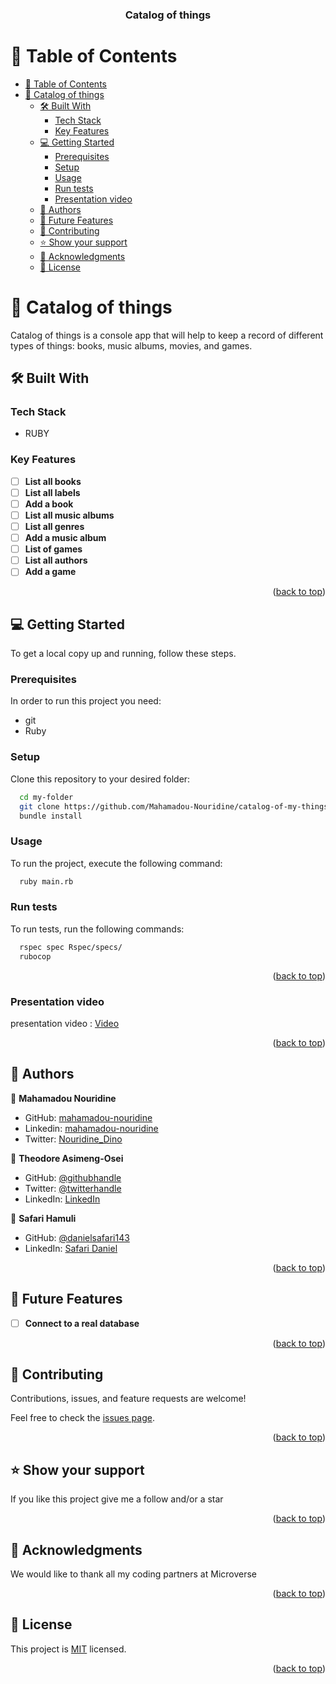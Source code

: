 <a name="readme-top"></a>

<div align="center">
  <h3><b>Catalog of things</b></h3>
</div>

# 📗 Table of Contents

- [📗 Table of Contents](#-table-of-contents)
- [📖 Catalog of things](#-catalog-of-things)
  - [🛠 Built With ](#-built-with-)
    - [Tech Stack ](#tech-stack-)
    - [Key Features ](#key-features-)
  - [💻 Getting Started ](#-getting-started-)
    - [Prerequisites](#prerequisites)
    - [Setup](#setup)
    - [Usage](#usage)
    - [Run tests](#run-tests)
    - [Presentation video](#presentation-video)
  - [👥 Authors ](#-authors-)
  - [🔭 Future Features ](#-future-features-)
  - [🤝 Contributing ](#-contributing-)
  - [⭐️ Show your support ](#️-show-your-support-)
  - [🙏 Acknowledgments ](#-acknowledgments-)
  - [📝 License ](#-license-)

# 📖 Catalog of things<a name="about-project"></a>

Catalog of things is a console app that will help to keep a record of different types of things: books, music albums, movies, and games.

## 🛠 Built With <a name="built-with"></a>

### Tech Stack <a name="tech-stack"></a>

- RUBY

### Key Features <a name="key-features"></a>

- [ ] **List all books**
- [ ] **List all labels**
- [ ] **Add a book**
- [ ] **List all music albums**
- [ ] **List all genres**
- [ ] **Add a music album**
- [ ] **List of games**
- [ ] **List all authors**
- [ ] **Add a game**

<p align="right">(<a href="#readme-top">back to top</a>)</p>

## 💻 Getting Started <a name="getting-started"></a>

To get a local copy up and running, follow these steps.

### Prerequisites

In order to run this project you need:

- git
- Ruby

### Setup

Clone this repository to your desired folder:

```sh
  cd my-folder
  git clone https://github.com/Mahamadou-Nouridine/catalog-of-my-things.git
  bundle install
```

### Usage

To run the project, execute the following command:

```sh
  ruby main.rb
```

### Run tests

To run tests, run the following commands:

```sh
  rspec spec Rspec/specs/
  rubocop
```

<p align="right">(<a href="#readme-top">back to top</a>)</p>

### Presentation video

presentation video : [Video](https://drive.google.com/file/d/1c04iCgdfI4XMM5OUFkIk7XSK_mSGgugd/view?usp=sharing)

<p align="right">(<a href="#readme-top">back to top</a>)</p>

## 👥 Authors <a name="authors"></a>

👤 **Mahamadou Nouridine**

- GitHub: [mahamadou-nouridine](https://github.com/mahamadou-nouridine)
- Linkedin: [mahamadou-nouridine](https://www.linkedin.com/in/mahamadou-nouridine)
- Twitter: [Nouridine_Dino](https://twitter.com/Nouridine_Dino)

👤 **Theodore Asimeng-Osei**

- GitHub: [@githubhandle](https://github.com/Theodoraldo)
- Twitter: [@twitterhandle](https://twitter.com/AsimengOse33947)
- LinkedIn: [LinkedIn](https://www.linkedin.com/in/theodoreasimeng/)

👤 **Safari Hamuli**

- GitHub: [@danielsafari143]([https://github.com/githubhandle](https://github.com/danielsafari143))
- LinkedIn: [Safari Daniel](https://www.linkedin.com/in/safari-daniel/)

<p align="right">(<a href="#readme-top">back to top</a>)</p>

## 🔭 Future Features <a name="future-features"></a>

- [ ] **Connect to a real database**

<p align="right">(<a href="#readme-top">back to top</a>)</p>

## 🤝 Contributing <a name="contributing"></a>

Contributions, issues, and feature requests are welcome!

Feel free to check the [issues page](https://github.com/DilsherB/catalog-of-my-things/issues).

<p align="right">(<a href="#readme-top">back to top</a>)</p>

## ⭐️ Show your support <a name="support"></a>

If you like this project give me a follow and/or a star

<p align="right">(<a href="#readme-top">back to top</a>)</p>

## 🙏 Acknowledgments <a name="acknowledgements"></a>

We would like to thank all my coding partners at Microverse

<p align="right">(<a href="#readme-top">back to top</a>)</p>

## 📝 License <a name="license"></a>

This project is [MIT](./LICENSE) licensed.

<p align="right">(<a href="#readme-top">back to top</a>)</p>
